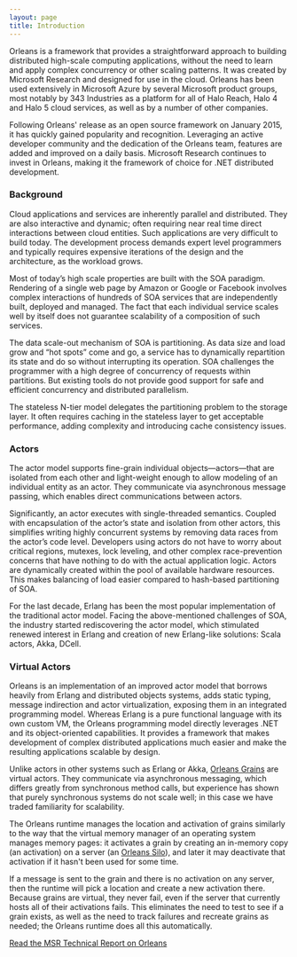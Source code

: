 ```yaml
---
layout: page
title: Introduction
---
```



Orleans is a framework that provides a straightforward approach to building distributed high-scale computing applications, without the need to learn and apply complex concurrency or other scaling patterns. It was created by Microsoft Research and designed for use in the cloud. Orleans has been used extensively in Microsoft Azure by several Microsoft product groups, most notably by 343 Industries as a platform for all of Halo Reach, Halo 4 and Halo 5 cloud services, as well as by a number of other companies.


Following Orleans' release as an open source framework on January 2015, it has quickly gained popularity and recognition. Leveraging an active developer community and the dedication of the Orleans team, features are added and improved on a daily basis. Microsoft Research continues to invest in Orleans, making it the framework of choice for .NET distributed development.

### Background

Cloud applications and services are inherently parallel and distributed. They are also interactive and dynamic; often requiring near real time direct interactions between cloud entities. Such applications are very difficult to build today. The development process demands expert level programmers and typically requires expensive iterations of the design and the architecture, as the workload grows.

Most of today’s high scale properties are built with the SOA paradigm. Rendering of a single web page by Amazon or Google or Facebook involves complex interactions of hundreds of SOA services that are independently built, deployed and managed. The fact that each individual service scales well by itself does not guarantee scalability of a composition of such services.

The data scale-out mechanism of SOA is partitioning. As data size and load grow and “hot spots” come and go, a service has to dynamically repartition its state and do so without interrupting its operation. SOA challenges the programmer with a high degree of concurrency of requests within partitions. But existing tools do not provide good support for safe and efficient concurrency and distributed parallelism.

The stateless N-tier model delegates the partitioning problem to the storage layer. It often requires caching in the stateless layer to get acceptable performance, adding complexity and introducing cache consistency issues.

### Actors

The actor model supports fine-grain individual objects—actors—that are isolated from each other and light-weight enough to allow modeling of an individual entity as an actor. They communicate via asynchronous message passing, which enables direct communications between actors.

Significantly, an actor executes with single-threaded semantics. Coupled with encapsulation of the actor’s state and isolation from other actors, this simplifies writing highly concurrent systems by removing data races from the actor’s code level. Developers using actors do not have to worry about critical regions, mutexes, lock leveling, and other complex race-prevention concerns that have nothing to do with the actual application logic. Actors are dynamically created within the pool of available hardware resources. This makes balancing of load easier compared to hash-based partitioning of SOA.

For the last decade, Erlang has been the most popular implementation of the traditional actor model. Facing the above-mentioned challenges of SOA, the industry started rediscovering the actor model, which stimulated renewed interest in Erlang and creation of new Erlang-like solutions: Scala actors, Akka, DCell.

### Virtual Actors

Orleans is an implementation of an improved actor model that borrows heavily from Erlang and distributed objects systems, adds static typing, message indirection and actor virtualization, exposing them in an integrated programming model. Whereas Erlang is a pure functional language with its own custom VM, the Orleans programming model directly leverages .NET and its object-oriented capabilities. It provides a framework that makes development of complex distributed applications much easier and make the resulting applications scalable by design.

Unlike actors in other systems such as Erlang or Akka, [Orleans Grains](/orleans/Getting-Started-With-Orleans/Grains) are virtual actors. They communicate via asynchronous messaging, which differs greatly from synchronous method calls, but experience has shown that purely synchronous systems do not scale well; in this case we have traded familiarity for scalability.

The Orleans runtime manages the location and activation of grains similarly to the way that the virtual memory manager of an operating system manages memory pages: it activates a grain by creating an in-memory copy (an activation) on a server (an [Orleans Silo](/orleans/Getting-Started-With-Orleans/Silos)), and later it may deactivate that activation if it hasn't been used for some time.

If a message is sent to the grain and there is no activation on any server, then the runtime will pick a location and create a new activation there. Because grains are virtual, they never fail, even if the server that currently hosts all of their activations fails.
This eliminates the need to test to see if a grain exists, as well as the need to track failures and recreate grains as needed; the Orleans runtime does all this automatically.

[Read the MSR Technical Report on Orleans](http://research.microsoft.com/pubs/210931/Orleans-MSR-TR-2014-41.pdf)
